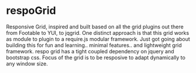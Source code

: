 respoGrid
=======


Responsive Grid, inspired and built based on all the grid plugins out there from Footable to YUI, to jqgrid.
One distinct approach is that this grid works as module to plugin to a require.js modular framework.
Just got going about building this for fun and learning.. minimal features.. and lightweight grid framework.
respo grid has a tight coupled dependency on jquery and bootstrap css. 
Focus of the grid is to be resposive to adapt dynamically to any window size.


